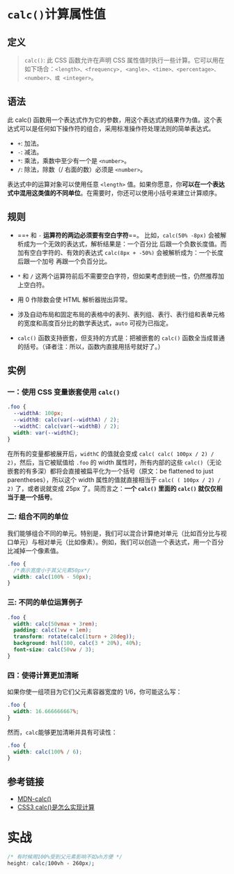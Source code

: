# `calc()`计算属性值

## 定义

> `calc()`: 此 CSS 函数允许在声明 CSS 属性值时执行一些计算。它可以用在如下场合：`<length>、<frequency>, <angle>、<time>、<percentage>、<number>、或 <integer>`。

## 语法

此 calc() 函数用一个表达式作为它的参数，用这个表达式的结果作为值。这个表达式可以是任何如下操作符的组合，采用标准操作符处理法则的简单表达式。

- `+`: 加法。
- `-`: 减法。
- `*`: 乘法，乘数中至少有一个是 `<number>`。
- `/`: 除法，除数（/ 右面的数）必须是 `<number>`。

表达式中的运算对象可以使用任意 `<length>` 值。如果你愿意，你**可以在一个表达式中混用这类值的不同单位**。在需要时，你还可以使用小括号来建立计算顺序。

## 规则

- ==`+` 和 `-` **运算符的两边必须要有空白字符**==。
  比如，`calc(50% -8px)` 会被解析成为一个无效的表达式，解析结果是：一个百分比 后跟一个负数长度值。而加有空白字符的、有效的表达式 `calc(8px + -50%)` 会被解析成为：一个长度 后跟一个加号 再跟一个负百分比。

- `*` 和 `/` 这两个运算符前后不需要空白字符，但如果考虑到统一性，仍然推荐加上空白符。
- 用 0 作除数会使 HTML 解析器抛出异常。
- 涉及自动布局和固定布局的表格中的表列、表列组、表行、表行组和表单元格的宽度和高度百分比的数学表达式，`auto` 可视为已指定。
- `calc()` 函数支持嵌套，但支持的方式是：把被嵌套的 `calc()` 函数全当成普通的括号。（译者注：所以，函数内直接用括号就好了。）

## 实例

### 一：使用 CSS 变量嵌套使用 `calc()`

```css
.foo {
  --widthA: 100px;
  --widthB: calc(var(--widthA) / 2);
  --widthC: calc(var(--widthB) / 2);
  width: var(--widthC);
}
```

在所有的变量都被展开后，`widthC` 的值就会变成 `calc( calc( 100px / 2) / 2)`，然后，当它被赋值给 `.foo` 的 width 属性时，所有内部的这些 `calc()`（无论嵌套的有多深）都将会直接被扁平化为一个括号（原文：be flattened to just parentheses），所以这个 width 属性的值就直接相当于 `calc( ( 100px / 2) / 2)` 了，或者说就变成 25px 了。简而言之：**一个 `calc()` 里面的 `calc()` 就仅仅相当于是一个括号**。

### 二: 组合不同的单位

我们能够组合不同的单元。特别是，我们可以混合计算绝对单元（比如百分比与视口单元）与相对单元（比如像素）。例如，我们可以创造一个表达式，用一个百分比减掉一个像素值。

```css
.foo {
  /*表示宽度小于其父元素50px*/
  width: calc(100% - 50px);
}
```

### 三: 不同的单位运算例子

```css
.foo {
  width: calc(50vmax + 3rem);
  padding: calc(1vw + 1em);
  transform: rotate(calc(1turn + 28deg));
  background: hsl(100, calc(3 * 20%), 40%);
  font-size: calc(50vw / 3);
}
```

### 四：使得计算更加清晰

如果你使一组项目为它们父元素容器宽度的 1/6，你可能这么写：

```css
.foo {
  width: 16.666666667%;
}
```

然而，`calc`能够更加清晰并具有可读性：

```css
.foo {
  width: calc(100% / 6);
}
```

## 参考链接

- [MDN-calc()](https://developer.mozilla.org/zh-CN/docs/Web/CSS/calc)
- [CSS3 calc()是怎么实现计算](http://caibaojian.com/css3-calc.html)

# 实战

```css
/* 有时候用100%受到父元素影响不如vh方便 */
height: calc(100vh - 260px);
```
